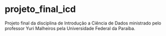 # projeto_final_icd
Projeto final da disciplina de Introdução a Ciência de Dados ministrado pelo professor Yuri Malheiros pela Universidade Federal da Paraíba.
